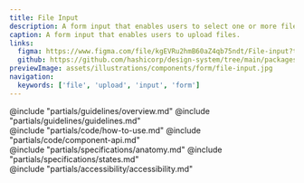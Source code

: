 ```yaml
---
title: File Input
description: A form input that enables users to select one or more files from their local device for upload.
caption: A form input that enables users to upload files.
links:
  figma: https://www.figma.com/file/kgEVRu2hmB60aZ4qb75ndt/File-input?type=design&node-id=41223-5657&mode=design
  github: https://github.com/hashicorp/design-system/tree/main/packages/components/addon/components/hds/form/file-input
previewImage: assets/illustrations/components/form/file-input.jpg
navigation:
  keywords: ['file', 'upload', 'input', 'form']
---
```


<section data-tab="Guidelines">
  @include "partials/guidelines/overview.md"
  @include "partials/guidelines/guidelines.md"
</section>

<section data-tab="Code">
  @include "partials/code/how-to-use.md"
  @include "partials/code/component-api.md"
</section>

<section data-tab="Specifications">
  @include "partials/specifications/anatomy.md"
  @include "partials/specifications/states.md"
</section>

<section data-tab="Accessibility">
  @include "partials/accessibility/accessibility.md"
</section>